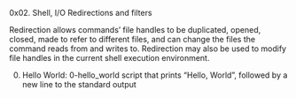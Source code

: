 0x02. Shell, I/O Redirections and filters

Redirection allows commands’ file handles to be duplicated, opened, closed, made to refer to different files, and can change the files the command reads from and writes to. Redirection may also be used to modify file handles in the current shell execution environment.

0. Hello World: 0-hello_world
script that prints “Hello, World”, followed by a new line to the standard output